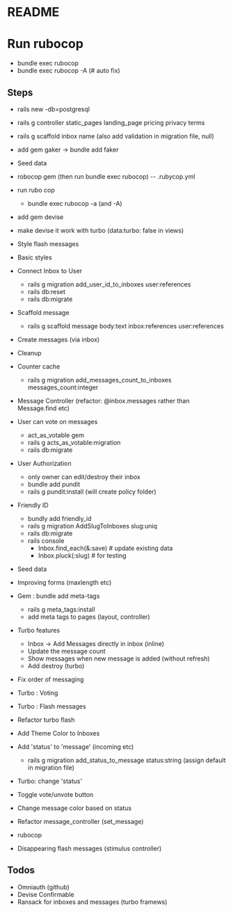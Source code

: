 # README

# Run rubocop
  - bundle exec rubocop
  - bundle exec rubocop -A (# auto fix)

## Steps

- rails new <projectname> -db=postgresql
- rails g controller static_pages landing_page pricing privacy terms
- rails g scaffold inbox name  (also add validation in migration file, null)
- add gem gaker -> bundle add faker
- Seed data
- robocop gem  (then run bundle exec rubocop)
 -- .rubycop.yml
- run rubo cop
  - bundle exec rubocop -a (and -A)

- add gem devise
- make devise it work with turbo (data:turbo: false in views)

- Style flash messages
- Basic styles
- Connect Inbox to User
  - rails g migration add_user_id_to_inboxes user:references
  - rails db:reset
  - rails db:migrate

- Scaffold message
  - rails g scaffold message body:text inbox:references user:references

- Create messages (via inbox)

- Cleanup

- Counter cache
  - rails g migration add_messages_count_to_inboxes messages_count:integer
  
- Message Controller (refactor: @inbox.messages rather than Message.find etc)

- User can vote on messages
  - act_as_votable gem
  - rails g acts_as_votable:migration
  - rails db:migrate

- User Authorization
  - only owner can edit/destroy their inbox
  - bundle add pundit
  - rails g pundit:install  (will create policy folder)

- Friendly ID
  - bundly add friendly_id
  - rails g migration AddSlugToInboxes slug:uniq
  - rails db:migrate
  - rails console
    - Inbox.find_each(&:save)   # update existing data
    - Inbox.pluck(:slug)  # for testing

- Seed data

- Improving forms (maxlength etc)

- Gem : bundle add meta-tags
  - rails g meta_tags:install
  - add meta tags to pages (layout, controller)

- Turbo features
  - Inbox -> Add Messages directly in inbox (inline)
  - Update the message count
  - Show messages when new message is added (without refresh)
  - Add destroy (turbo)

- Fix order of messaging

- Turbo : Voting

- Turbo : Flash messages

- Refactor turbo flash

- Add Theme Color to Inboxes

- Add 'status' to 'message' (incoming etc)
  - rails g migration add_status_to_message status:string   (assign default in migration file)

- Turbo:  change 'status'

- Toggle vote/unvote button

- Change message color based on status

- Refactor message_controller (set_message)

- rubocop

- Disappearing flash messages (stimulus controller)


## Todos
  - Omniauth (github)
  - Devise Confirmable
  - Ransack for inboxes and messages (turbo framews)